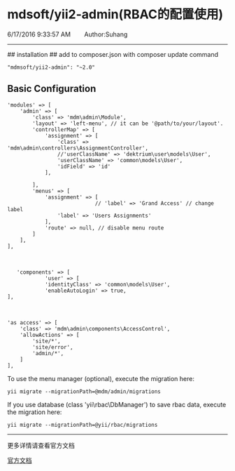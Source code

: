   mdsoft/yii2-admin(RBAC的配置使用)  
==============

6/17/2016 9:33:57 AM   &nbsp; &nbsp; &nbsp;&nbsp;&nbsp;Author:Suhang


<hr/>
## installation ##
add to composer.json with composer update command

    "mdmsoft/yii2-admin": "~2.0"

Basic Configuration
--------
    'modules' => [
        'admin' => [
            'class' => 'mdm\admin\Module',
            'layout' => 'left-menu', // it can be '@path/to/your/layout'.
            'controllerMap' => [
                'assignment' => [
                    'class' => 'mdm\admin\controllers\AssignmentController',
                    //'userClassName' => 'dektrium\user\models\User',
                    'userClassName' => 'common\models\User',
                    'idField' => 'id'
                ],

            ],
            'menus' => [
                'assignment' => [
                                // 'label' => 'Grand Access' // change label
                    'label' => 'Users Assignments'
                ],
                'route' => null, // disable menu route
            ]
        ],
    ],
<br/>

       'components' => [
    			'user' => [
    			'identityClass' => 'common\models\User',
   				'enableAutoLogin' => true,
    ],
<br/>

    'as access' => [
        'class' => 'mdm\admin\components\AccessControl',
        'allowActions' => [
            'site/*',
            'site/error',
            'admin/*',
        ]
    ],

To use the menu manager (optional), execute the migration here:

    yii migrate --migrationPath=@mdm/admin/migrations
If you use database (class 'yii\rbac\DbManager') to save rbac data, execute the migration here:

    yii migrate --migrationPath=@yii/rbac/migrations

---

更多详情请查看官方文档


<a href="https://github.com/mdmsoft/yii2-admin">官方文档</a>